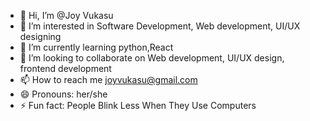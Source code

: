 - 👋 Hi, I’m @Joy Vukasu
- 👀 I’m interested in Software Development, Web development, UI/UX designing
- 🌱 I’m currently learning python,React
- 💞️ I’m looking to collaborate on  Web development, UI/UX design, frontend development
- 📫 How to reach me joyvukasu@gmail.com
- 😄 Pronouns: her/she
- ⚡ Fun fact: People Blink Less When They Use Computers
<!---
blajest/blajest is a ✨ special ✨ repository because its `README.md` (this file) appears on your GitHub profile.
You can click the Preview link to take a look at your changes.
--->
